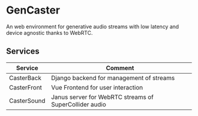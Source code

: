 # GenCaster

An web environment for generative audio streams with low latency and device agnostic thanks to WebRTC.

## Services

Service | Comment
--- | ---
CasterBack | Django backend for management of streams
CasterFront | Vue Frontend for user interaction
CasterSound | Janus server for WebRTC streams of SuperCollider audio
